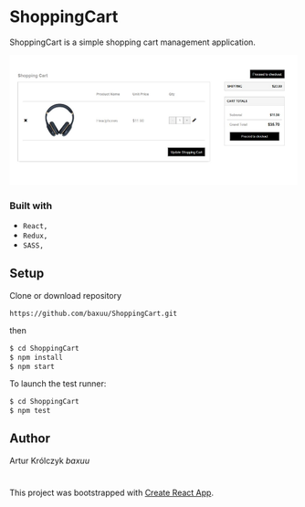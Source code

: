 # ShoppingCart

ShoppingCart is a simple shopping cart management application.

![](https://raw.githubusercontent.com/baxuu/ShoppingCart/master/src/assets/sampleCart.jpg)

### Built with

- `React,`
- `Redux,`
- `SASS,`


## Setup

Clone or download repository 

```
https://github.com/baxuu/ShoppingCart.git
```

then


```
$ cd ShoppingCart
$ npm install
$ npm start
```

To launch the test runner:

```
$ cd ShoppingCart
$ npm test
```

## Author

Artur Królczyk _baxuu_

#

This project was bootstrapped with [Create React App](https://github.com/facebook/create-react-app).
